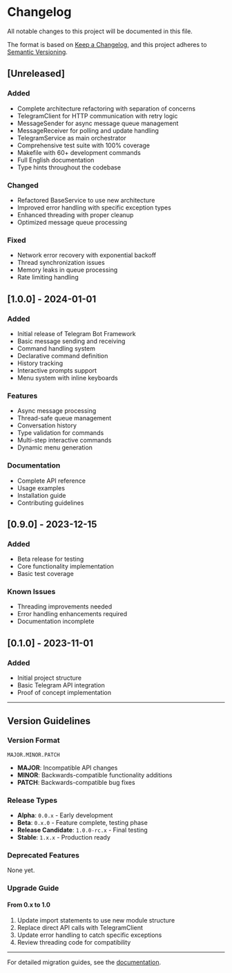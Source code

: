 # Changelog

All notable changes to this project will be documented in this file.

The format is based on [Keep a Changelog](https://keepachangelog.com/en/1.0.0/),
and this project adheres to [Semantic Versioning](https://semver.org/spec/v2.0.0.html).

## [Unreleased]

### Added

- Complete architecture refactoring with separation of concerns
- TelegramClient for HTTP communication with retry logic
- MessageSender for async message queue management
- MessageReceiver for polling and update handling
- TelegramService as main orchestrator
- Comprehensive test suite with 100% coverage
- Makefile with 60+ development commands
- Full English documentation
- Type hints throughout the codebase

### Changed

- Refactored BaseService to use new architecture
- Improved error handling with specific exception types
- Enhanced threading with proper cleanup
- Optimized message queue processing

### Fixed

- Network error recovery with exponential backoff
- Thread synchronization issues
- Memory leaks in queue processing
- Rate limiting handling

## [1.0.0] - 2024-01-01

### Added

- Initial release of Telegram Bot Framework
- Basic message sending and receiving
- Command handling system
- Declarative command definition
- History tracking
- Interactive prompts support
- Menu system with inline keyboards

### Features

- Async message processing
- Thread-safe queue management
- Conversation history
- Type validation for commands
- Multi-step interactive commands
- Dynamic menu generation

### Documentation

- Complete API reference
- Usage examples
- Installation guide
- Contributing guidelines

## [0.9.0] - 2023-12-15

### Added

- Beta release for testing
- Core functionality implementation
- Basic test coverage

### Known Issues

- Threading improvements needed
- Error handling enhancements required
- Documentation incomplete

## [0.1.0] - 2023-11-01

### Added

- Initial project structure
- Basic Telegram API integration
- Proof of concept implementation

---

## Version Guidelines

### Version Format

`MAJOR.MINOR.PATCH`

- **MAJOR**: Incompatible API changes
- **MINOR**: Backwards-compatible functionality additions
- **PATCH**: Backwards-compatible bug fixes

### Release Types

- **Alpha**: `0.0.x` - Early development
- **Beta**: `0.x.0` - Feature complete, testing phase
- **Release Candidate**: `1.0.0-rc.x` - Final testing
- **Stable**: `1.x.x` - Production ready

### Deprecated Features

None yet.

### Upgrade Guide

#### From 0.x to 1.0

1. Update import statements to use new module structure
2. Replace direct API calls with TelegramClient
3. Update error handling to catch specific exceptions
4. Review threading code for compatibility

---

For detailed migration guides, see the [documentation](README.md).